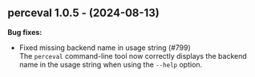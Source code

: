 ## perceval 1.0.5 - (2024-08-13)

**Bug fixes:**

 * Fixed missing backend name in usage string (#799)\
   The `perceval` command-line tool now correctly displays the backend
   name in the usage string when using the `--help` option.

